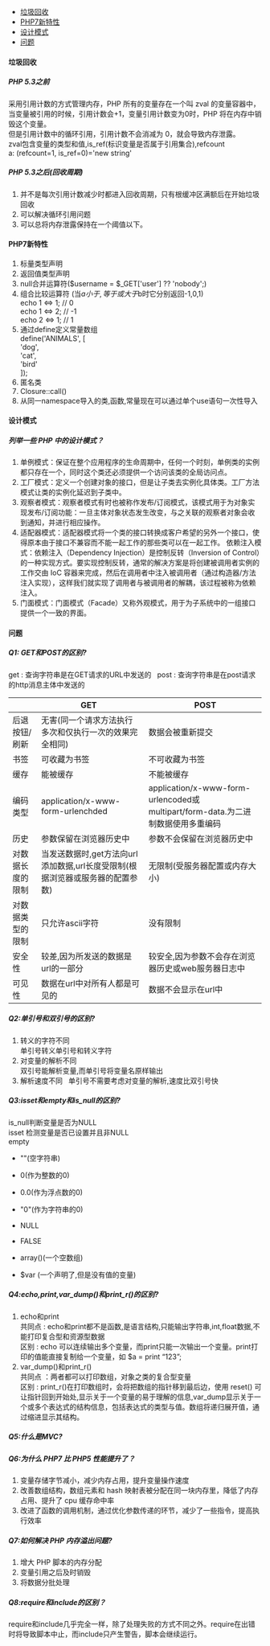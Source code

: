 * [垃圾回收](#垃圾回收)
* [PHP7新特性](#PHP7新特性)
* [设计模式](#设计模式)
* [问题](#问题)
#### 垃圾回收
##### PHP 5.3之前 
采用引用计数的方式管理内存，PHP 所有的变量存在一个叫 zval 的变量容器中，当变量被引用的时候，引用计数会+1，变量引用计数变为0时，PHP 将在内存中销毁这个变量。  
但是引用计数中的循环引用，引用计数不会消减为 0，就会导致内存泄露。  
zval包含变量的类型和值,is_ref(标识变量是否属于引用集合),refcount  
a: (refcount=1, is_ref=0)='new string'
##### PHP 5.3之后(回收周期)
1. 并不是每次引用计数减少时都进入回收周期，只有根缓冲区满额后在开始垃圾回收  
2. 可以解决循环引用问题  
3. 可以总将内存泄露保持在一个阈值以下。

#### PHP7新特性
1. 标量类型声明  
2. 返回值类型声明  
3. null合并运算符($username = $_GET['user'] ?? 'nobody';)  
4. 组合比较运算符 (当$a小于,等于或大于$b时它分别返回-1,0,1)  
   echo 1 <=> 1; // 0  
   echo 1 <=> 2; // -1  
   echo 2 <=> 1; // 1  
5. 通过define定义常量数组  
   define('ANIMALS', [  
     'dog',  
     'cat',  
     'bird'  
   ]);  
6. 匿名类  
7. Closure::call()  
8. 从同一namespace导入的类,函数,常量现在可以通过单个use语句一次性导入


#### 设计模式
##### 列举一些 PHP 中的设计模式？
1. 单例模式：保证在整个应用程序的生命周期中，任何一个时刻，单例类的实例都只存在一个，同时这个类还必须提供一个访问该类的全局访问点。
2. 工厂模式：定义一个创建对象的接口，但是让子类去实例化具体类。工厂方法模式让类的实例化延迟到子类中。
3. 观察者模式：观察者模式有时也被称作发布/订阅模式，该模式用于为对象实现发布/订阅功能：一旦主体对象状态发生改变，与之关联的观察者对象会收到通知，并进行相应操作。
4. 适配器模式：适配器模式将一个类的接口转换成客户希望的另外一个接口，使得原本由于接口不兼容而不能一起工作的那些类可以在一起工作。
依赖注入模式：依赖注入（Dependency Injection）是控制反转（Inversion of Control）的一种实现方式。要实现控制反转，通常的解决方案是将创建被调用者实例的工作交由 IoC 容器来完成，然后在调用者中注入被调用者（通过构造器/方法注入实现），这样我们就实现了调用者与被调用者的解耦，该过程被称为依赖注入。
5. 门面模式：门面模式（Facade）又称外观模式，用于为子系统中的一组接口提供一个一致的界面。

#### 问题
##### Q1: GET和POST的区别?  
get : 查询字符串是在GET请求的URL中发送的  
post : 查询字符串是在post请求的http消息主体中发送的  

 |        | GET    |    POST |
 |--------|--------|---------|
 |后退按钮/刷新|无害(同一个请求方法执行多次和仅执行一次的效果完全相同)|数据会被重新提交|
 |书签   |可收藏为书签|不可收藏为书签|
 |缓存|能被缓存|不能被缓存|
 |编码类型|application/x-www-form-urlenchded|application/x-www-form-urlencoded或multipart/form-data.为二进制数据使用多重编码|
 |历史|参数保留在浏览器历史中|参数不会保留在浏览器历史中|
 |对数据长度的限制|当发送数据时,get方法向url添加数据,url长度受限制(根据浏览器或服务器的配置参数)|无限制(受服务器配置或内存大小)|
 |对数据类型的限制|只允许ascii字符|没有限制|
 |安全性|较差,因为所发送的数据是url的一部分|较安全,因为参数不会存在浏览器历史或web服务器日志中|
 |可见性|数据在url中对所有人都是可见的|数据不会显示在url中|  
 
##### Q2:单引号和双引号的区别?
1. 转义的字符不同  
单引号转义单引号和转义字符  
2. 对变量的解析不同  
双引号能解析变量,而单引号将变量名原样输出  
3. 解析速度不同  
单引号不需要考虑对变量的解析,速度比双引号快

##### Q3:isset和empty和is_null的区别?  
is_null判断变量是否为NULL  
isset 检测变量是否已设置并且非NULL  
empty     
* ""(空字符串)
- 0(作为整数的0)
* 0.0(作为浮点数的0)
- "0"(作为字符串的0)
* NULL
- FALSE
* array()(一个空数组)
- $var (一个声明了,但是没有值的变量)

##### Q4:echo,print,var_dump()和print_r()的区别?
1. echo和print  
共同点 : echo和print都不是函数,是语言结构,只能输出字符串,int,float数据,不能打印复合型和资源型数据  
区别 : echo 可以连续输出多个变量，而print只能一次输出一个变量。print打印的值能直接复制给一个变量，如 $a = print “123”;  
2. var_dump()和print_r()  
共同点 ：两者都可以打印数组，对象之类的复合型变量  
区别 : print_r()在打印数组时，会将把数组的指针移到最后边，使用 reset() 可让指针回到开始处,显示关于一个变量的易于理解的信息,var_dump显示关于一个或多个表达式的结构信息，包括表达式的类型与值。数组将递归展开值，通过缩进显示其结构。  

##### Q5:什么是MVC?

##### Q6:为什么 PHP7 比 PHP5 性能提升了？
1. 变量存储字节减小，减少内存占用，提升变量操作速度
2. 改善数组结构，数组元素和 hash 映射表被分配在同一块内存里，降低了内存占用、提升了 cpu 缓存命中率
3. 改进了函数的调用机制，通过优化参数传递的环节，减少了一些指令，提高执行效率

##### Q7:如何解决 PHP 内存溢出问题?
1. 增大 PHP 脚本的内存分配  
2. 变量引用之后及时销毁  
3. 将数据分批处理

##### Q8:require和include的区别？
require和include几乎完全一样，除了处理失败的方式不同之外。require在出错时将导致脚本中止，而include只产生警告，脚本会继续运行。












